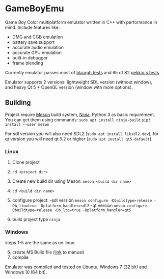 # GameBoyEmu
Game Boy Color multiplatform emulator written in C++ with performance in mind. Include features like:
* DMG and CGB emulation
* battery save support
* accurate audio emulation
* accurate GPU emulation
* built-in debugger
* frame blending

Currently emulator passes most of [blaargh tests](https://github.com/retrio/gb-test-roms) and 65 of 82 [gekkio`s tests](https://github.com/Gekkio/mooneye-gb/tree/master/tests)

Emulator supports 2 versions: lightweight SDL version (without window), and heavy Qt 5 + OpenGL version (window with more options).

## Building
Project require [Meson](https://github.com/mesonbuild/meson) build system, [Ninja](https://github.com/ninja-build/ninja), Python 3
as basic requirement. You can get them using commands:
`sudo apt install ninja-build`
`pip3 install --user meson`

For sdl version you will also need SDL2 (`sudo apt install libsdl2-dev`), for qt version you will need qt 5.2 or higher
(`sudo apt install qt5-default`).

### Linux
1. Clone project
2. `cd <project dir>`
3. Create new build dir using Meson:
`meson <build dir name>`
4. `cd <build dir name>`
5. configure project:
-sdl version `meson configure -Dbuildtype=release -Db_lto=true -Dplatform_handler=sdl2`
-qt version `meson configure -Dbuildtype=release -Db_lto=true -Dplatform_handler=qt5`

6. build project
type `ninja`

### Windows
steps 1-5 are the same as on linux.

6. create MS Build file ([link](http://mesonbuild.com/Using-with-Visual-Studio.html) to manual)
7. compile

Emulator was compiled and tested on Ubuntu, Windows 7 (32 bit) and Windows 10 (64 bit).
